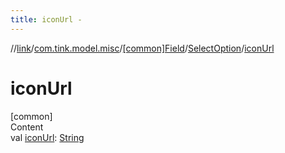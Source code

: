 ```yaml
---
title: iconUrl -
---
```

//[link](../../../index.md)/[com.tink.model.misc](../../index.md)/[[common]Field](../index.md)/[SelectOption](index.md)/[iconUrl](icon-url.md)



# iconUrl  
[common]  
Content  
val [iconUrl](icon-url.md): [String](https://kotlinlang.org/api/latest/jvm/stdlib/kotlin/-string/index.html)  



